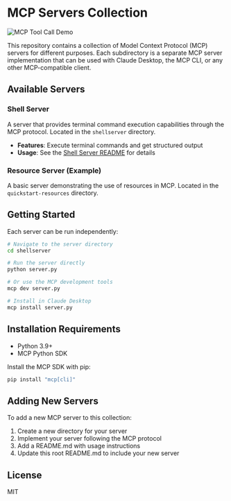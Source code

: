 # MCP Servers Collection

![MCP Tool Call Demo](/static/mcp-tool-call.gif)

This repository contains a collection of Model Context Protocol (MCP) servers for different purposes. Each subdirectory is a separate MCP server implementation that can be used with Claude Desktop, the MCP CLI, or any other MCP-compatible client.

## Available Servers

### Shell Server

A server that provides terminal command execution capabilities through the MCP protocol. Located in the `shellserver` directory.

- **Features**: Execute terminal commands and get structured output
- **Usage**: See the [Shell Server README](./shellserver/README.md) for details

### Resource Server (Example)

A basic server demonstrating the use of resources in MCP. Located in the `quickstart-resources` directory.

## Getting Started

Each server can be run independently:

```bash
# Navigate to the server directory
cd shellserver

# Run the server directly
python server.py

# Or use the MCP development tools
mcp dev server.py

# Install in Claude Desktop
mcp install server.py
```

## Installation Requirements

- Python 3.9+
- MCP Python SDK

Install the MCP SDK with pip:

```bash
pip install "mcp[cli]"
```

## Adding New Servers

To add a new MCP server to this collection:

1. Create a new directory for your server
2. Implement your server following the MCP protocol
3. Add a README.md with usage instructions
4. Update this root README.md to include your new server

## License

MIT
